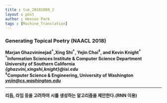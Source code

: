 ```yaml
---
title : tue_20181009_2
layout : post
author : Heesoo Park
tags : [Machine_Translation]
---
```


<h3>Generating Topical Poetry (NAACL 2018)</h3>


<p>

<b>Marjan Ghazvininejad<sup>†</sup>,Xing Shi<sup>†</sup>, Yejin Choi<sup>‡</sup>, and Kevin Knight<sup>†</sup><br/>
<sup>†</sup>Information Sciences Institute & Computer Science Department<br/>
University of Southern California<br/>
<em>{ghazvini,xingshi,knight}@isi.edu</em><br/>
<sup>‡</sup>Computer Science & Engineering, University of Washington<br/>
<em>yejin@cs.washington.edu</em>








</p>

<hr />
<p>
리듬, 라임 등을 고려하여 시를 생성하는 알고리즘을 제안한다.(RNN 이용)
</p>